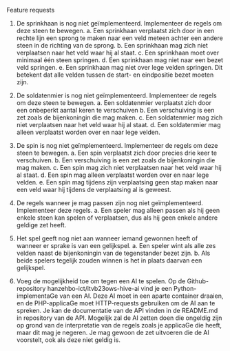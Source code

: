Feature requests

1. De sprinkhaan is nog niet geïmplementeerd. Implementeer de regels om deze steen
te bewegen.
  a. Een sprinkhaan verplaatst zich door in een rechte lijn een sprong te maken
  naar een veld meteen achter een andere steen in de richting van de sprong.
  b. Een sprinkhaan mag zich niet verplaatsen naar het veld waar hij al staat.
  c. Een sprinkhaan moet over minimaal één steen springen.
  d. Een sprinkhaan mag niet naar een bezet veld springen.
  e. Een sprinkhaan mag niet over lege velden springen. Dit betekent dat alle
  velden tussen de start- en eindpositie bezet moeten zijn.

2. De soldatenmier is nog niet geïmplementeerd. Implementeer de regels om deze steen
te bewegen.
  a. Een soldatenmier verplaatst zich door een onbeperkt aantal keren te
  verschuiven
  b. Een verschuiving is een zet zoals de bijenkoningin die mag maken.
  c. Een soldatenmier mag zich niet verplaatsen naar het veld waar hij al staat.
  d. Een soldatenmier mag alleen verplaatst worden over en naar lege velden.

3. De spin is nog niet geïmplementeerd. Implementeer de regels om deze steen te
bewegen.
  a. Een spin verplaatst zich door precies drie keer te verschuiven.
  b. Een verschuiving is een zet zoals de bijenkoningin die mag maken.
  c. Een spin mag zich niet verplaatsen naar het veld waar hij al staat.
  d. Een spin mag alleen verplaatst worden over en naar lege velden.
  e. Een spin mag tijdens zijn verplaatsing geen stap maken naar een veld waar hij
  tijdens de verplaatsing al is geweest.

4. De regels wanneer je mag passen zijn nog niet geïmplementeerd. Implementeer deze
regels.
  a. Een speler mag alleen passen als hij geen enkele steen kan spelen of
  verplaatsen, dus als hij geen enkele andere geldige zet heeft.

5. Het spel geeft nog niet aan wanneer iemand gewonnen heeft of wanneer er sprake is
van een gelijkspel.
  a. Een speler wint als alle zes velden naast de bijenkoningin van de tegenstander
  bezet zijn.
  b. Als beide spelers tegelijk zouden winnen is het in plaats daarvan een gelijkspel.

6. Voeg de mogelijkheid toe om tegen een AI te spelen. Op de Github-repository hanzehbo-ict/itvb23ows-hive-ai vind je een Python-implementaGe van een AI. Deze AI moet
in een aparte container draaien, en de PHP-applicaGe moet HTTP-requests gebruiken
om de AI aan te spreken. Je kan de documentatie van de API vinden in de README.md
in repository van de API.
Mogelijk zal de AI zetten doen die ongeldig zijn op grond van de interpretatie van de
regels zoals je applicaGe die heeft, maar dit mag je negeren. Je mag gewoon de zet
uitvoeren die de AI voorstelt, ook als deze niet geldig is.
